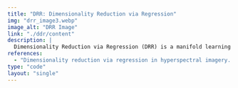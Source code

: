 ```yaml
---
title: "DRR: Dimensionality Reduction via Regression"
img: "drr_image3.webp"
image_alt: "DRR Image"
link: "./ddr/content"
description: |
  Dimensionality Reduction via Regression (DRR) is a manifold learning technique aimed at removing residual statistical dependence between PCA components due to dataset curvature. DRR predicts PCA coefficients from neighboring coefficients using multivariate regression, generalizing PPA. It advances dimensionality reduction methods by using curves instead of straight lines.
references:
  - "Dimensionality reduction via regression in hyperspectral imagery. Laparra, V., Malo, J., and Camps-Valls, G. IEEE Journal on Selected Topics in Signal Processing, 9(6):1026-1036, 2015."
type: "code"
layout: "single"
---
```

